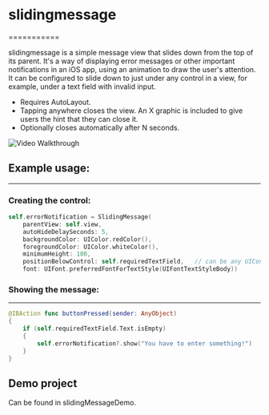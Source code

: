 # slidingmessage
===========

slidingmessage is a simple message view that slides down from the top of its parent. It's a way of displaying error messages or other important notifications in an iOS app, using an animation to draw the user's attention. It can be configured to slide down to just under any control in a view, for example, under a text field with invalid input.

- Requires AutoLayout. 
- Tapping anywhere closes the view. An X graphic is included to give users the hint that they can close it.
- Optionally closes automatically after N seconds.

<img src='https://imgur.com/ZYK54ne' title='Video Walkthrough' width='' alt='Video Walkthrough' />


## Example usage:
--------------

### Creating the control:
```swift
self.errorNotification = SlidingMessage(
    parentView: self.view,
    autoHideDelaySeconds: 5,
    backgroundColor: UIColor.redColor(),
    foregroundColor: UIColor.whiteColor(),
    minimumHeight: 100,
    positionBelowControl: self.requiredTextField,   // can be any UIControl
    font: UIFont.preferredFontForTextStyle(UIFontTextStyleBody))
```

### Showing the message:
-------------------
```swift
@IBAction func buttonPressed(sender: AnyObject)
{
    if (self.requiredTextField.Text.isEmpty)
    {
        self.errorNotification?.show("You have to enter something!")
    }
}
```

## Demo project
Can be found in slidingMessageDemo.
